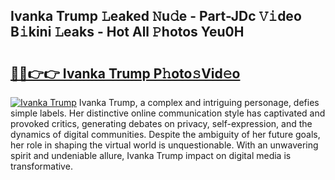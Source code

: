## Ivanka Trump 𝙻eaked 𝙽u𝚍e - Part-JDc 𝚅𝚒deo B𝚒kini 𝙻eaks - Hot All 𝙿hotos Yeu0H

# <h2><a href="http://ld0s6hz.urlbe.top/?page=Ivanka+Trump">🔗🔗👉👉 Ivanka Trump P𝚑oto𝚜Vid𝚎o</a></h2>

[![Ivanka Trump](https://i.imgur.com/eBuTRDB.gif)](http://ld0s6hz.urlbe.top/?page=Ivanka+Trump)
Ivanka Trump, a complex and intriguing personage, defies simple labels. Her distinctive online communication style has captivated and provoked critics, generating debates on privacy, self-expression, and the dynamics of digital communities. Despite the ambiguity of her future goals, her role in shaping the virtual world is unquestionable. With an unwavering spirit and undeniable allure, Ivanka Trump impact on digital media is transformative.

